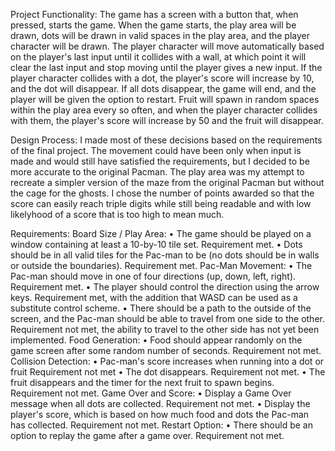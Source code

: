 Project Functionality:
  The game has a screen with a button that, when pressed, starts the game. When the game starts, the play area will be drawn,
  dots will be drawn in valid spaces in the play area, and the player character will be drawn. The player character will move
  automatically based on the player's last input until it collides with a wall, at which point it will clear the last input and
  stop moving until the player gives a new input. If the player character collides with a dot, the player's score will increase
  by 10, and the dot will disappear. If all dots disappear, the game will end, and the player will be given the option to
  restart. Fruit will spawn in random spaces within the play area every so often, and when the player character collides with
  them, the player's score will increase by 50 and the fruit will disappear.

Design Process:
  I made most of these decisions based on the requirements of the final project. The movement could have been only when input
  is made and would still have satisfied the requirements, but I decided to be more accurate to the original Pacman. The play
  area was my attempt to recreate a simpler version of the maze from the original Pacman but without the cage for the ghosts.
  I chose the number of points awarded so that the score can easily reach triple digits while still being readable and with low
  likelyhood of a score that is too high to mean much.

Requirements:
  Board Size / Play Area:
    • The game should be played on a window containing at least a 10-by-10 tile set.
        Requirement met.
    • Dots should be in all valid tiles for the Pac-man to be (no dots should be in walls or outside the boundaries).
        Requirement met.
  Pac-Man Movement:
    • The Pac-man should move in one of four directions (up, down, left, right).
        Requirement met.
    • The player should control the direction using the arrow keys.
        Requirement met, with the addition that WASD can be used as a substitute control scheme.
    • There should be a path to the outside of the screen, and the Pac-man should be able to travel from one side to the other.
        Requirement not met, the ability to travel to the other side has not yet been implemented.
  Food Generation:
    • Food should appear randomly on the game screen after some random number of seconds.
        Requirement not met.
  Collision Detection:
    • Pac-man's score increases when running into a dot or fruit
        Requirement not met
    • The dot disappears.
        Requirement not met.
    • The fruit disappears and the timer for the next fruit to spawn begins.
        Requirement not met.
  Game Over and Score:
    • Display a Game Over message when all dots are collected.
        Requirement not met.
    • Display the player's score, which is based on how much food and dots the Pac-man has collected.
        Requirement not met.
  Restart Option:
    • There should be an option to replay the game after a game over.
        Requirement not met.
